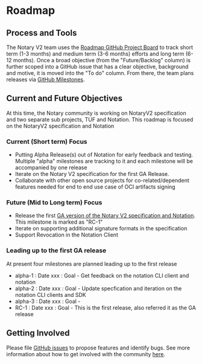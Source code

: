 # Roadmap
## Process and Tools
The Notary V2 team uses the [Roadmap GitHub Project Board](https://github.com/iamsamirzon/roadmap/projects/1) to track short term (1-3 months) and medium term (3-6 months) efforts and long term (6-12 months). Once a broad objective (from the "Future/Backlog" column) is further scoped into a GitHub issue that has a clear objective, background and motive, it is moved into the "To do" column. From there, the team plans releases via [GitHub Milestones](https://github.com/iamsamirzon/roadmap/milestones).

## Current and Future Objectives
At this time, the Notary community is working on NotaryV2 specification  and two separate sub projects, TUF and Notation. This roadmap is focused  on the NotaryV2 specification  and Notation

### Current (Short term) Focus
- Putting Alpha Release(s) out of Notation for early feedback and testing. Multiple "alpha" milestones are tracking to it and each milestone will be accompanied by one release
- Iterate on the Notary V2 specification for the first GA Release. 
- Collaborate with other open source projects for co-related/dependent features needed for end to end use case of OCI artifacts signing

### Future (Mid to Long term) Focus
- Release the first [GA version of the Notary V2 specification and Notation](https://github.com/iamsamirzon/ForTestPurpose/projects/1). This milestone is marked as "RC-1"
- Iterate on supporting additional signature formats in the specification
- Support Revocation in the Notation Client

### Leading up to the first GA release
At present four milestones are planned leading up to the first release
- alpha-1 : Date xxx  : Goal - Get feedback on the notation CLI client and notation 
- alpha-2 : Date xxx  : Goal - Update specfication and iteration on the notation CLI clients and SDK
- alpha-3 : Date xxx  : Goal - 
- RC-1    : Date xxx  : Goal - This is the first release, also referred it as the GA release

## Getting Involved

Please file [GitHub issues](https://github.com/notaryproject/notaryproject/issues) to propose features and identify bugs. See more information about how to get involved with the community [here](https://github.com/notaryproject).

